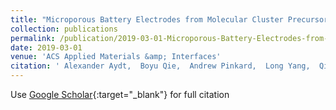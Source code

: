 ```yaml
---
title: "Microporous Battery Electrodes from Molecular Cluster Precursors"
collection: publications
permalink: /publication/2019-03-01-Microporous-Battery-Electrodes-from-Molecular-Cluster-Precursors
date: 2019-03-01
venue: 'ACS Applied Materials &amp; Interfaces'
citation: ' Alexander Aydt,  Boyu Qie,  Andrew Pinkard,  Long Yang,  Qian Cheng,  Simon Billinge,  Yuan Yang,  Xavier Roy, &quot;Microporous Battery Electrodes from Molecular Cluster Precursors.&quot; ACS Applied Materials &amp;amp; Interfaces, 2019.'
---
```

Use [Google Scholar](https://scholar.google.com/scholar?q=Microporous+Battery+Electrodes+from+Molecular+Cluster+Precursors){:target="_blank"} for full citation